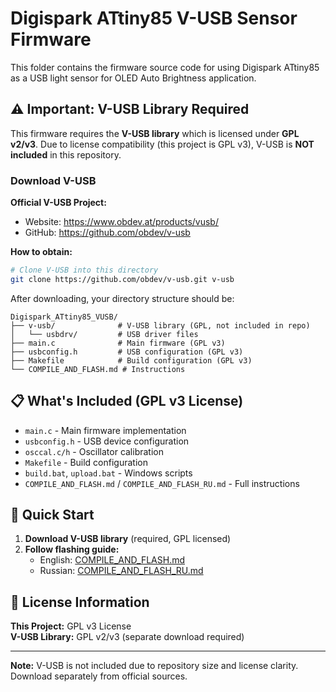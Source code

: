 # Digispark ATtiny85 V-USB Sensor Firmware

This folder contains the firmware source code for using Digispark ATtiny85 as a USB light sensor for OLED Auto Brightness application.

## ⚠️ Important: V-USB Library Required

This firmware requires the **V-USB library** which is licensed under **GPL v2/v3**. Due to license compatibility (this project is GPL v3), V-USB is **NOT included** in this repository.

### Download V-USB

**Official V-USB Project:**
- Website: <https://www.obdev.at/products/vusb/>
- GitHub: <https://github.com/obdev/v-usb>

**How to obtain:**
```bash
# Clone V-USB into this directory
git clone https://github.com/obdev/v-usb.git v-usb
```

After downloading, your directory structure should be:
```
Digispark_ATtiny85_VUSB/
├── v-usb/              # V-USB library (GPL, not included in repo)
│   └── usbdrv/         # USB driver files
├── main.c              # Main firmware (GPL v3)
├── usbconfig.h         # USB configuration (GPL v3)
├── Makefile            # Build configuration (GPL v3)
└── COMPILE_AND_FLASH.md # Instructions
```

## 📋 What's Included (GPL v3 License)

- `main.c` - Main firmware implementation
- `usbconfig.h` - USB device configuration
- `osccal.c/h` - Oscillator calibration
- `Makefile` - Build configuration
- `build.bat`, `upload.bat` - Windows scripts
- `COMPILE_AND_FLASH.md` / `COMPILE_AND_FLASH_RU.md` - Full instructions

## 🚀 Quick Start

1. **Download V-USB library** (required, GPL licensed)
2. **Follow flashing guide:**
   - English: [COMPILE_AND_FLASH.md](COMPILE_AND_FLASH.md)
   - Russian: [COMPILE_AND_FLASH_RU.md](COMPILE_AND_FLASH_RU.md)

## 📄 License Information

**This Project:** GPL v3 License  
**V-USB Library:** GPL v2/v3 (separate download required)

---

**Note:** V-USB is not included due to repository size and license clarity. Download separately from official sources.
